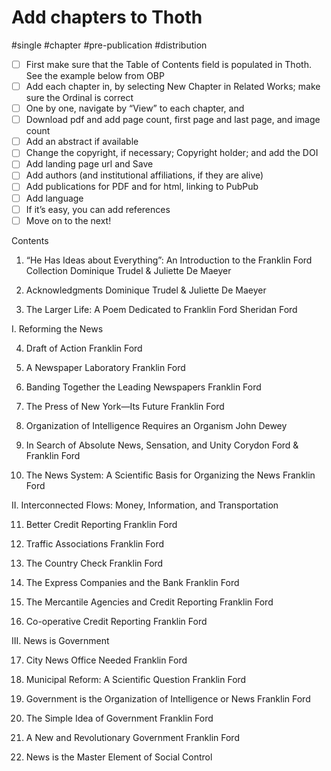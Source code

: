 # Add chapters to Thoth

#single #chapter #pre-publication #distribution

- [ ] First make sure that the Table of Contents field is populated in Thoth. See the example below from OBP
- [ ] Add each chapter in, by selecting New Chapter in Related Works; make sure the Ordinal is correct
- [ ] One by one, navigate by “View” to each chapter, and
- [ ] Download pdf and add page count, first page and last page, and image count
- [ ] Add an abstract if available
- [ ] Change the copyright, if necessary; Copyright holder; and add the DOI
- [ ] Add landing page url and Save
- [ ] Add authors (and institutional affiliations, if they are alive)
- [ ] Add publications for PDF and for html, linking to PubPub
- [ ] Add language
- [ ] If it’s easy, you can add references
- [ ] Move on to the next!

Contents

1. “He Has Ideas about Everything”: An Introduction to the Franklin Ford Collection 
Dominique Trudel & Juliette De Maeyer

2. Acknowledgments
Dominique Trudel & Juliette De Maeyer

3. The Larger Life: A Poem Dedicated to Franklin Ford 
Sheridan Ford

I. Reforming the News

4. Draft of Action
Franklin Ford

5. A Newspaper Laboratory
Franklin Ford

6. Banding Together the Leading Newspapers
Franklin Ford

7. The Press of New York—Its Future
Franklin Ford

8. Organization of Intelligence Requires an Organism
John Dewey

9. In Search of Absolute News, Sensation, and Unity
Corydon Ford & Franklin Ford

10. The News System: A Scientific Basis for Organizing the News
Franklin Ford

II. Interconnected Flows: Money, Information, and Transportation

11. Better Credit Reporting
Franklin Ford

12. Traffic Associations
Franklin Ford

13. The Country Check
Franklin Ford

14. The Express Companies and the Bank
Franklin Ford

15. The Mercantile Agencies and Credit Reporting
Franklin Ford

16. Co-operative Credit Reporting
Franklin Ford

III. News is Government

17. City News Office Needed
Franklin Ford

18. Municipal Reform: A Scientific Question
Franklin Ford

19. Government is the Organization of Intelligence or News
Franklin Ford

20. The Simple Idea of Government
Franklin Ford

21. A New and Revolutionary Government
Franklin Ford

22. News is the Master Element of Social Control